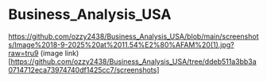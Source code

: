 # Business_Analysis_USA
https://github.com/ozzy2438/Business_Analysis_USA/blob/main/screenshots/Image%2018-9-2025%20at%2011.54%E2%80%AFAM%20(1).jpg?raw=tru9
(image link)[https://github.com/ozzy2438/Business_Analysis_USA/tree/ddeb511a3bb3a0714712eca73974740df1425cc7/screenshots]
